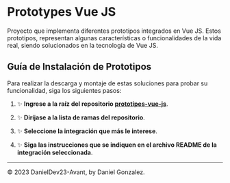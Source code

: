 # **Prototypes Vue JS**

Proyecto que implementa diferentes prototipos integrados en Vue JS. Estos prototipos, representan algunas características o funcionalidades de la vida real, siendo solucionados en la tecnología de Vue JS.

## **Guía de Instalación de Prototipos**

Para realizar la descarga y montaje de estas soluciones para probar su funcionalidad, siga los siguientes pasos:

1. ✨ **Ingrese a la raíz del repositorio [prototipes-vue-js](https://github.com/DanielDev23-Avant/prototypes-vue-js.git)**.

2. ✨ **Diríjase a la lista de ramas del repositorio**.

3. ✨ **Seleccione la integración que más le interese**.

4. ✨ **Siga las instrucciones que se indiquen en el archivo README de la integración seleccionada**.

---
© 2023 DanielDev23-Avant, by Daniel Gonzalez.